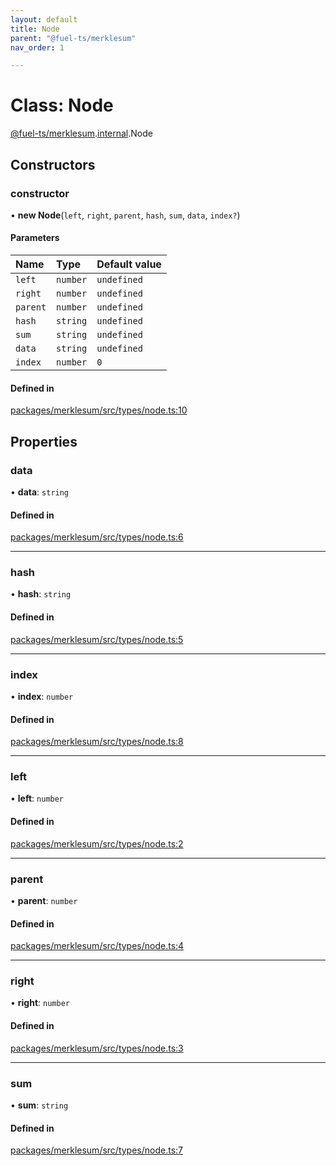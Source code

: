 ```yaml
---
layout: default
title: Node
parent: "@fuel-ts/merklesum"
nav_order: 1

---
```


# Class: Node

[@fuel-ts/merklesum](../index.md).[internal](../namespaces/internal.md).Node

## Constructors

### constructor

• **new Node**(`left`, `right`, `parent`, `hash`, `sum`, `data`, `index?`)

#### Parameters

| Name | Type | Default value |
| :------ | :------ | :------ |
| `left` | `number` | `undefined` |
| `right` | `number` | `undefined` |
| `parent` | `number` | `undefined` |
| `hash` | `string` | `undefined` |
| `sum` | `string` | `undefined` |
| `data` | `string` | `undefined` |
| `index` | `number` | `0` |

#### Defined in

[packages/merklesum/src/types/node.ts:10](https://github.com/FuelLabs/fuels-ts/blob/master/packages/merklesum/src/types/node.ts#L10)

## Properties

### data

• **data**: `string`

#### Defined in

[packages/merklesum/src/types/node.ts:6](https://github.com/FuelLabs/fuels-ts/blob/master/packages/merklesum/src/types/node.ts#L6)

___

### hash

• **hash**: `string`

#### Defined in

[packages/merklesum/src/types/node.ts:5](https://github.com/FuelLabs/fuels-ts/blob/master/packages/merklesum/src/types/node.ts#L5)

___

### index

• **index**: `number`

#### Defined in

[packages/merklesum/src/types/node.ts:8](https://github.com/FuelLabs/fuels-ts/blob/master/packages/merklesum/src/types/node.ts#L8)

___

### left

• **left**: `number`

#### Defined in

[packages/merklesum/src/types/node.ts:2](https://github.com/FuelLabs/fuels-ts/blob/master/packages/merklesum/src/types/node.ts#L2)

___

### parent

• **parent**: `number`

#### Defined in

[packages/merklesum/src/types/node.ts:4](https://github.com/FuelLabs/fuels-ts/blob/master/packages/merklesum/src/types/node.ts#L4)

___

### right

• **right**: `number`

#### Defined in

[packages/merklesum/src/types/node.ts:3](https://github.com/FuelLabs/fuels-ts/blob/master/packages/merklesum/src/types/node.ts#L3)

___

### sum

• **sum**: `string`

#### Defined in

[packages/merklesum/src/types/node.ts:7](https://github.com/FuelLabs/fuels-ts/blob/master/packages/merklesum/src/types/node.ts#L7)

